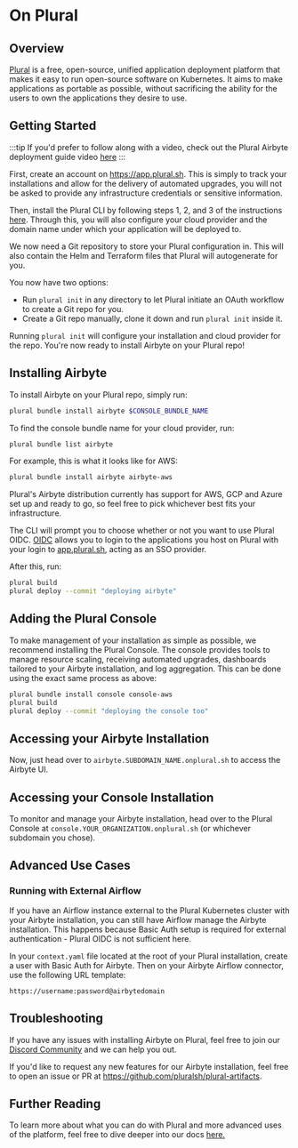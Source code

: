 # On Plural

## Overview

[Plural](https://www.plural.sh/) is a free, open-source, unified application deployment platform that makes it easy to run open-source software on Kubernetes. It aims to make applications as portable as possible, without sacrificing the ability for the users to own the applications they desire to use.

## Getting Started

:::tip
If you'd prefer to follow along with a video, check out the Plural Airbyte deployment guide video [here](https://youtu.be/suvTJyJ6PzI)
:::

First, create an account on https://app.plural.sh.  This is simply to track your installations and allow for the delivery of automated upgrades, you will not be asked to provide any infrastructure credentials or sensitive information.

Then, install the Plural CLI by following steps 1, 2, and 3 of the instructions [here](https://docs.plural.sh/getting-started). Through this, you will also configure your cloud provider and the domain name under which your application will be deployed to.

We now need a Git repository to store your Plural configuration in. This will also contain the Helm and Terraform files that Plural will autogenerate for you.

You now have two options:
- Run `plural init` in any directory to let Plural initiate an OAuth workflow to create a Git repo for you.
- Create a Git repo manually, clone it down and run `plural init` inside it.

Running `plural init` will configure your installation and cloud provider for the repo. You're now ready to install Airbyte on your Plural repo!

## Installing Airbyte

To install Airbyte on your Plural repo, simply run:

```bash
plural bundle install airbyte $CONSOLE_BUNDLE_NAME
```

To find the console bundle name for your cloud provider, run:

```bash
plural bundle list airbyte
```

For example, this is what it looks like for AWS:

```bash
plural bundle install airbyte airbyte-aws
```

Plural's Airbyte distribution currently has support for AWS, GCP and Azure set up and ready to go, so feel free to pick whichever best fits your infrastructure.

The CLI will prompt you to choose whether or not you want to use Plural OIDC. [OIDC](https://openid.net/connect/) allows you to login to the applications you host on Plural with your login to [app.plural.sh](https://app.plural.sh), acting as an SSO provider.

After this, run:

```bash
plural build
plural deploy --commit "deploying airbyte"
```

## Adding the Plural Console

To make management of your installation as simple as possible, we recommend installing the Plural Console.  The console provides tools to manage resource scaling, receiving automated upgrades, dashboards tailored to your Airbyte installation, and log aggregation. This can be done using the exact same process as above:

```bash
plural bundle install console console-aws
plural build
plural deploy --commit "deploying the console too"
```

## Accessing your Airbyte Installation

Now, just head over to `airbyte.SUBDOMAIN_NAME.onplural.sh` to access the Airbyte UI.

## Accessing your Console Installation

To monitor and manage your Airbyte installation, head over to the Plural Console at `console.YOUR_ORGANIZATION.onplural.sh` (or whichever subdomain you chose).

## Advanced Use Cases

### Running with External Airflow

If you have an Airflow instance external to the Plural Kubernetes cluster with your Airbyte installation, you can still have Airflow manage the Airbyte installation. This happens because Basic Auth setup is required for external authentication - Plural OIDC is not sufficient here.

In your `context.yaml` file located at the root of your Plural installation, create a user with Basic Auth for Airbyte. Then on your Airbyte Airflow connector, use the following URL template:

```
https://username:password@airbytedomain
```

## Troubleshooting

If you have any issues with installing Airbyte on Plural, feel free to join our [Discord Community](https://discord.gg/bEBAMXV64s) and we can help you out.

If you'd like to request any new features for our Airbyte installation, feel free to open an issue or PR at https://github.com/pluralsh/plural-artifacts.

## Further Reading

To learn more about what you can do with Plural and more advanced uses of the platform, feel free to dive deeper into our docs [here.](https://docs.plural.sh)

